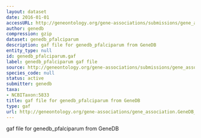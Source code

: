 ```yaml
---
layout: dataset
date: 2016-01-01
accessURL: http://geneontology.org/gene-associations/submissions/gene_association.GeneDB_Pfalciparum.gz
author: genedb
compression: gzip
dataset: genedb_pfalciparum
description: gaf file for genedb_pfalciparum from GeneDB
entity_type: null
id: genedb_pfalciparum.gaf
label: genedb_pfalciparum gaf file
source: http://geneontology.org/gene-associations/submissions/gene_association.GeneDB_Pfalciparum.gz
species_code: null
status: active
submitter: genedb
taxa:
- NCBITaxon:5833
title: gaf file for genedb_pfalciparum from GeneDB
type: gaf
url: http://geneontology.org/gene-associations/gene_association.GeneDB_Pfalciparum.gz
---
```


gaf file for genedb_pfalciparum from GeneDB